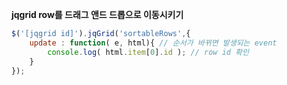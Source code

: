 **jqgrid row를 드래그 앤드 드롭으로 이동시키기**

```javascript
$('[jqgrid id]').jqGrid('sortableRows',{
	update : function( e, html){ // 순서가 바뀌면 발생되는 event
		console.log( html.item[0].id ); // row id 확인
	}
});
```

